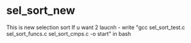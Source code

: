 # sel_sort_new
This is new selection sort
If u want 2 laucnh - write "gcc sel_sort_test.c sel_sort_funcs.c sel_sort_cmps.c -o start" in bash
